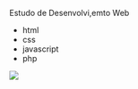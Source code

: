 Estudo de Desenvolvi,emto Web

- html
- css
- javascript
- php

![](https://cdn.pixabay.com/photo/2018/09/08/22/37/software-3663509_960_720.jpg)
